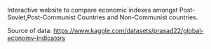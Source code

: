 Interactive website to compare economic indexes amongst Post-Soviet,Post-Communist Countries and Non-Communist countries.


Source of data:
https://www.kaggle.com/datasets/prasad22/global-economy-indicators

